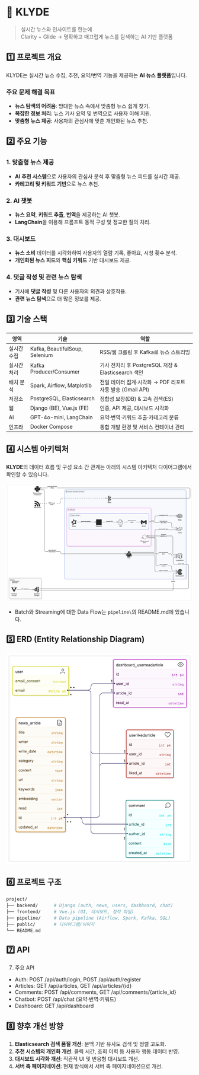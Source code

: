 # 📰 **KLYDE**

> 실시간 뉴스와 인사이트를 한눈에 \
> Clarity + Glide → 명확하고 매끄럽게 뉴스를 탐색하는 AI 기반 플랫폼

## 1️⃣ **프로젝트 개요**

KLYDE는 실시간 뉴스 수집, 추천, 요약/번역 기능을 제공하는 **AI 뉴스 플랫폼**입니다.

### 주요 문제 해결 목표

* **뉴스 탐색의 어려움**: 방대한 뉴스 속에서 맞춤형 뉴스 쉽게 찾기.
* **복잡한 정보 처리**: 뉴스 기사 요약 및 번역으로 사용자 이해 지원.
* **맞춤형 뉴스 제공**: 사용자의 관심사에 맞춘 개인화된 뉴스 추천.

## 2️⃣ **주요 기능**

### 1. **맞춤형 뉴스 제공**

* **AI 추천 시스템**으로 사용자의 관심사 분석 후 맞춤형 뉴스 피드를 실시간 제공.
* **카테고리 및 키워드 기반**으로 뉴스 추천.

### 2. **AI 챗봇**

* **뉴스 요약**, **키워드 추출**, **번역**을 제공하는 AI 챗봇.
* **LangChain**을 이용해 프롬프트 동적 구성 및 정교한 질의 처리.

### 3. **대시보드**

* **뉴스 소비** 데이터를 시각화하여 사용자의 열람 기록, 좋아요, 시청 횟수 분석.
* **개인화된 뉴스 피드**와 **핵심 키워드** 기반 대시보드 제공.

### 4. **댓글 작성 및 관련 뉴스 탐색**

* 기사에 **댓글 작성** 및 다른 사용자의 의견과 상호작용.
* **관련 뉴스 탐색**으로 더 많은 정보를 제공.


## 3️⃣ **기술 스택**

| 영역     | 기술                             | 역할                                        |
| ------ | ------------------------------ | ----------------------------------------- |
| 실시간 수집 | Kafka, BeautifulSoup, Selenium | RSS/웹 크롤링 후 Kafka로 뉴스 스트리밍                |
| 실시간 처리 | Kafka Producer/Consumer        | 기사 전처리 후 PostgreSQL 저장 & Elasticsearch 색인 |
| 배치 분석  | Spark, Airflow, Matplotlib     | 전일 데이터 집계·시각화 → PDF 리포트 자동 발송 (Gmail API) |
| 저장소    | PostgreSQL, Elasticsearch      | 정합성 보장(DB) & 고속 검색(ES)                    |
| 웹      | Django (BE), Vue.js (FE)       | 인증, API 제공, 대시보드 시각화                      |
| AI     | GPT-4o-mini, LangChain         | 요약·번역·키워드 추출·카테고리 분류                      |
| 인프라    | Docker Compose                 | 통합 개발 환경 및 서비스 컨테이너 관리                    |


## 4️⃣ **시스템 아키텍처**

**KLYDE**의 데이터 흐름 및 구성 요소 간 관계는 아래의 시스템 아키텍처 다이어그램에서 확인할 수 있습니다.

![System Architecture](public/assets/system_architecture.png)

* Batch와 Streaming에 대한 Data Flow는 `pipeline\`의 README.md에 있습니다.

## 5️⃣ **ERD (Entity Relationship Diagram)**

![ERD Diagram](public/assets/ERD.png)


## 6️⃣ **프로젝트 구조**

```mk
project/
├── backend/      # Django (auth, news, users, dashboard, chat)
├── frontend/     # Vue.js (UI, 대시보드, 정적 파일)
├── pipeline/     # Data pipeline (Airflow, Spark, Kafka, SQL)
├── public/       # 다이어그램/이미지
└── README.md
```


## 7️⃣ **API**

7) 주요 API
* Auth: POST /api/auth/login, POST /api/auth/register
* Articles: GET /api/articles, GET /api/articles/{id}
* Comments: POST /api/comments, GET /api/comments/{article_id}
* Chatbot: POST /api/chat (요약·번역·키워드)
* Dashboard: GET /api/dashboard


## 8️⃣ **향후 개선 방향**

1. **Elasticsearch 검색 품질 개선**: 문맥 기반 유사도 검색 및 정렬 고도화.
2. **추천 시스템의 개인화 개선**: 클릭 시간, 조회 이력 등 사용자 행동 데이터 반영.
3. **대시보드 시각화 개선**: 직관적 UI 및 반응형 대시보드 개선.
4. **서버 측 페이지네이션**: 현재 방식에서 서버 측 페이지네이션으로 개선.
